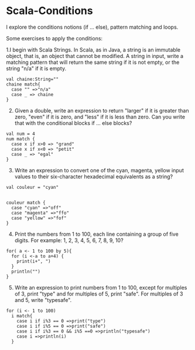 # Scala-Conditions

I explore the conditions notions (if ... else), pattern matching and loops. 

Some exercises to apply the conditions:

1.I begin with Scala Strings. In Scala, as in Java, a string is an immutable object, that is, an object that cannot be modified. A string in input, write a matching pattern that will return the same string if it is not empty, or the string "n/a" if it is empty.

```
val chaine:String=""
chaine match{
  case "" =>"n/a"
  case _ => chaine
}
```

2. Given a double, write an expression to return "larger" if it is greater than zero, "even" if it is zero, and "less" if it is less than zero. Can you write that with the conditional blocks if ... else blocks? 

```
val num = 4
num match {
  case x if x>0 => "grand"
  case x if x<0 => "petit"
  case _ => "egal"
}
```

3. Write an expression to convert one of the cyan, magenta, yellow input values to their six-character hexadecimal equivalents as a string?

```
val couleur = "cyan"


couleur match {
  case "cyan" =>"off"
  case "magenta" =>"ffo"
  case "yellow" =>"fof"
}
```

4. Print the numbers from 1 to 100, each line containing a group of five digits. For example: 1, 2, 3, 4, 5,
6, 7, 8, 9, 10?

```
for( a <- 1 to 100 by 5){
  for (i <-a to a+4) {
    print(i+", ")
  }
  println("")
}
```


5. Write an expression to print numbers from 1 to 100, except for multiples of 3, print "type" and for multiples of 5, print "safe". For multiples of 3 and 5, write "typesafe".

```
for (i <- 1 to 100)
  i match{
    case i if i%3 == 0 =>print("type")
    case i if i%5 == 0 =>print("safe")
    case i if i%3 == 0 && i%5 ==0 =>println("typesafe")
    case i =>println(i)
  }
  ```

